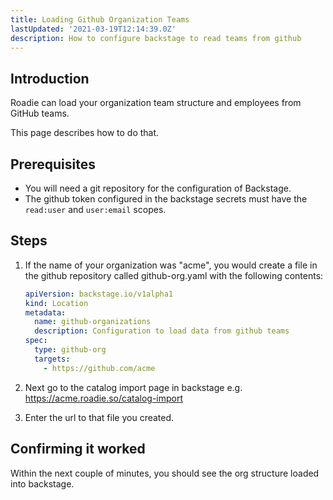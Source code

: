 ```yaml
---
title: Loading Github Organization Teams
lastUpdated: '2021-03-19T12:14:39.0Z'
description: How to configure backstage to read teams from github
---
```


## Introduction

Roadie can load your organization team structure and employees from GitHub teams.

This page describes how to do that.

## Prerequisites

- You will need a git repository for the configuration of Backstage.
- The github token configured in the backstage secrets must have the `read:user` and `user:email` scopes.

## Steps

1. If the name of your organization was "acme", you would create a file in the github repository called github-org.yaml with the following contents:

   ```yaml
   apiVersion: backstage.io/v1alpha1
   kind: Location
   metadata:
     name: github-organizations
     description: Configuration to load data from github teams
   spec:
     type: github-org
     targets:
       - https://github.com/acme
   ```

2. Next go to the catalog import page in backstage e.g. https://acme.roadie.so/catalog-import
3. Enter the url to that file you created.

## Confirming it worked

Within the next couple of minutes, you should see the org structure loaded into backstage.
